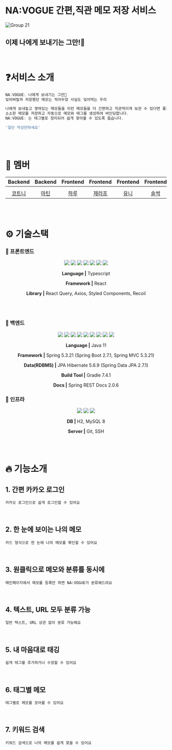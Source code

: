 # NA:VOGUE 간편,직관 메모 저장 서비스

![Group 21](https://github.com/TeoSprint15-10/NAVOGUE-FE/assets/89332492/341316c3-c3cc-4caf-b447-2cb6adb88622)
## 이제 나에게 보내기는 그만!🤚

<br>

# ❓서비스 소개
```jsx
NA:VOGUE: 나에게 보내기는 그만🤚
잊어버릴까 저장했던 메모는 적어두었 사실도 잊어먹는 우리

나에게 보내놓고 쌓여있는 메모들을 이런 메모들을 더 간편하고 직관적이게 보관 수 있다면 좋겠다는 생각에 만들었습니다. 
소소한 메모를 저장하고 자동으로 메모와 태그를 생성하여 바인딩합니다.
NA:VOGUE: 는 태그별로 정리되어 쉽게 찾아볼 수 있도록 돕습니다.

'일단 작성만하세요'
```
<br>
<br>

# 🥰 멤버
|                 Backend                  |               Backend               |              Frontend              |                 Frontend                 |                Frontend                 |              Frontend              |               Frontend                |              Frontend               |
| :--------------------------------------: | :---------------------------------: | :--------------------------------: | :--------------------------------------: | :-------------------------------------: | :--------------------------------: | :-----------------------------------: | :---------------------------------: |
|                                          |
| [코트니](https://github.com/210-reverof) | [마틴](https://github.com/GeonHui2) | [하루](https://github.com/nahyyun) | [제라프](https://github.com/jeongdopark) | [유니](https://github.com/YeongseoYoon) | [솔싹](https://github.com/solssak) | [프로그](https://github.com/Yang-zzz) | [뮤진](https://github.com/yoyoujin) |
<br>
<br>

# ⚙️ 기술스택

### 🧷 프론트엔드

<div align="middle">

<img src="https://img.shields.io/badge/TypeScript-3178C6?style=for-the-badge&logo=typescript&logoColor=white">
<img src="https://img.shields.io/badge/React-61DAFB?style=for-the-badge&logo=react&logoColor=white">
<img src="https://img.shields.io/badge/ReactQuery-FF4154?style=for-the-badge&logo=reactquery&logoColor=white">
<img src="https://img.shields.io/badge/axios-5A29E4?style=for-the-badge&logo=axios&logoColor=white">
<img src="https://img.shields.io/badge/styledcomponents-DB7093?style=for-the-badge&logo=styledcomponents&logoColor=white">
<img src="https://img.shields.io/badge/vite-646CFF?style=for-the-badge&logo=vite&logoColor=white">
<img src="https://img.shields.io/badge/recoil-000000?style=for-the-badge&logo=recoil&logoColor=white">

**Language |** Typescript

**Framework |** React

**Library |** React Query, Axios, Styled Components, Recoil

<br>
<br>

</div>


### 🧷 백엔드

<div align="middle">

<img src="https://img.shields.io/badge/java-3a75b0?style=for-the-badge&logo=java&logoColor=black"> <img src="https://img.shields.io/badge/spring-6DB33F?style=for-the-badge&logo=spring&logoColor=white">
<img src="https://img.shields.io/badge/spring boot-6DB33F?style=for-the-badge&logo=springboot&logoColor=white">
<img src="https://img.shields.io/badge/spring mvc-6DB33F?style=for-the-badge&logo=spring&logoColor=white">
<img src="https://img.shields.io/badge/JPA Hibernate-59666C?style=for-the-badge&logo=Hibernate&logoColor=white">
<img src="https://img.shields.io/badge/gradle-02303A?style=for-the-badge&logo=gradle&logoColor=white">
<img src="https://img.shields.io/badge/junit-25A162?style=for-the-badge&logo=junit5&logoColor=white">
<img src="https://img.shields.io/badge/spring test-6DB33F?style=for-the-badge&logo=spring&logoColor=white">
<img src="https://img.shields.io/badge/spring rest docs-6DB33F?style=for-the-badge&logo=spring&logoColor=white">


**Language |** Java 11

**Framework |** Spring 5.3.21 (Spring Boot 2.7.1, Spring MVC 5.3.21)

**Data(RDBMS) |** JPA Hibernate 5.6.9 (Spring Data JPA 2.7.1)

**Build Tool |** Gradle 7.4.1

**Docs |** Spring REST Docs 2.0.6

</div>

### 🧷 인프라

<div align="middle">

<img src="https://img.shields.io/badge/AWS EC2-FF9900?style=for-the-badge&logo=amazonec2&logoColor=white">
<img src="https://img.shields.io/badge/maria DB-4479A1?style=for-the-badge&logo=mariadb&logoColor=white">
<img src="https://img.shields.io/badge/git-F05032?style=for-the-badge&logo=git&logoColor=white">

**DB |** H2, MySQL 8

**Server |** Git, SSH

</div>

<br>
<br>

# 🔥 기능소개

## 1. 간편 카카오 로그인
    카카오 로그인으로 쉽게 로그인할 수 있어요


<br>

## 2. 한 눈에 보이는 나의 메모
    카드 형식으로 한 눈에 나의 메모를 확인할 수 있어요
<br>

## 3. 원클릭으로 메모와 분류를 동시에
    메인페이지에서 메모를 등록만 하면 NA:VOGUE가 분류해드려요
<br>

## 4. 텍스트, URL 모두 분류 가능
    일반 텍스트, URL 상관 없이 분류 가능해요
<br>

## 5. 내 마음대로 태깅
    쉽게 태그를 추가하거나 수정할 수 있어요
<br>

## 6. 태그별 메모
    태그별로 메모를 모아볼 수 있어요
<br>

## 7. 키워드 검색
    키워드 검색으로 나의 메모를 쉽게 찾을 수 있어요